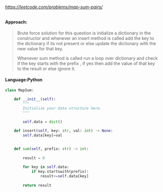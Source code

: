###### https://leetcode.com/problems/map-sum-pairs/

#### Approach:

> Brute force solution for this question is initialize a dictionary in the constructor and whenever an insert method is called add the key to the dictionary if its not present or else update the dictionary with the new value for that key.
>
> Whenever sum method is called run a loop over dictionary and check if the key starts with the prefix , if yes then add the value of that key to the result or else ignore it.



#### Language:Python

```python
class MapSum:

    def __init__(self):
        """
        Initialize your data structure here.
        """
        
        self.data = dict()

    def insert(self, key: str, val: int) -> None:
        self.data[key]=val
        

    def sum(self, prefix: str) -> int:
        
        result = 0
        
        for key in self.data:
            if key.startswith(prefix):
                result+=self.data[key]
                
        return result
```

